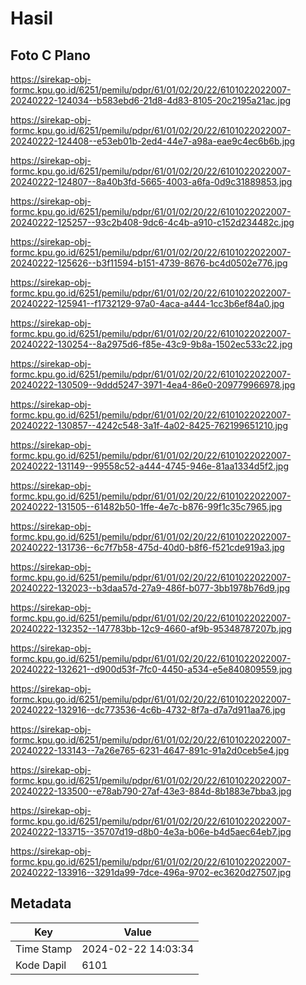 # Hasil

## Foto C Plano

https://sirekap-obj-formc.kpu.go.id/6251/pemilu/pdpr/61/01/02/20/22/6101022022007-20240222-124034--b583ebd6-21d8-4d83-8105-20c2195a21ac.jpg

https://sirekap-obj-formc.kpu.go.id/6251/pemilu/pdpr/61/01/02/20/22/6101022022007-20240222-124408--e53eb01b-2ed4-44e7-a98a-eae9c4ec6b6b.jpg

https://sirekap-obj-formc.kpu.go.id/6251/pemilu/pdpr/61/01/02/20/22/6101022022007-20240222-124807--8a40b3fd-5665-4003-a6fa-0d9c31889853.jpg

https://sirekap-obj-formc.kpu.go.id/6251/pemilu/pdpr/61/01/02/20/22/6101022022007-20240222-125257--93c2b408-9dc6-4c4b-a910-c152d234482c.jpg

https://sirekap-obj-formc.kpu.go.id/6251/pemilu/pdpr/61/01/02/20/22/6101022022007-20240222-125626--b3f11594-b151-4739-8676-bc4d0502e776.jpg

https://sirekap-obj-formc.kpu.go.id/6251/pemilu/pdpr/61/01/02/20/22/6101022022007-20240222-125941--f1732129-97a0-4aca-a444-1cc3b6ef84a0.jpg

https://sirekap-obj-formc.kpu.go.id/6251/pemilu/pdpr/61/01/02/20/22/6101022022007-20240222-130254--8a2975d6-f85e-43c9-9b8a-1502ec533c22.jpg

https://sirekap-obj-formc.kpu.go.id/6251/pemilu/pdpr/61/01/02/20/22/6101022022007-20240222-130509--9ddd5247-3971-4ea4-86e0-209779966978.jpg

https://sirekap-obj-formc.kpu.go.id/6251/pemilu/pdpr/61/01/02/20/22/6101022022007-20240222-130857--4242c548-3a1f-4a02-8425-762199651210.jpg

https://sirekap-obj-formc.kpu.go.id/6251/pemilu/pdpr/61/01/02/20/22/6101022022007-20240222-131149--99558c52-a444-4745-946e-81aa1334d5f2.jpg

https://sirekap-obj-formc.kpu.go.id/6251/pemilu/pdpr/61/01/02/20/22/6101022022007-20240222-131505--61482b50-1ffe-4e7c-b876-99f1c35c7965.jpg

https://sirekap-obj-formc.kpu.go.id/6251/pemilu/pdpr/61/01/02/20/22/6101022022007-20240222-131736--6c7f7b58-475d-40d0-b8f6-f521cde919a3.jpg

https://sirekap-obj-formc.kpu.go.id/6251/pemilu/pdpr/61/01/02/20/22/6101022022007-20240222-132023--b3daa57d-27a9-486f-b077-3bb1978b76d9.jpg

https://sirekap-obj-formc.kpu.go.id/6251/pemilu/pdpr/61/01/02/20/22/6101022022007-20240222-132352--147783bb-12c9-4660-af9b-95348787207b.jpg

https://sirekap-obj-formc.kpu.go.id/6251/pemilu/pdpr/61/01/02/20/22/6101022022007-20240222-132621--d900d53f-7fc0-4450-a534-e5e840809559.jpg

https://sirekap-obj-formc.kpu.go.id/6251/pemilu/pdpr/61/01/02/20/22/6101022022007-20240222-132916--dc773536-4c6b-4732-8f7a-d7a7d911aa76.jpg

https://sirekap-obj-formc.kpu.go.id/6251/pemilu/pdpr/61/01/02/20/22/6101022022007-20240222-133143--7a26e765-6231-4647-891c-91a2d0ceb5e4.jpg

https://sirekap-obj-formc.kpu.go.id/6251/pemilu/pdpr/61/01/02/20/22/6101022022007-20240222-133500--e78ab790-27af-43e3-884d-8b1883e7bba3.jpg

https://sirekap-obj-formc.kpu.go.id/6251/pemilu/pdpr/61/01/02/20/22/6101022022007-20240222-133715--35707d19-d8b0-4e3a-b06e-b4d5aec64eb7.jpg

https://sirekap-obj-formc.kpu.go.id/6251/pemilu/pdpr/61/01/02/20/22/6101022022007-20240222-133916--3291da99-7dce-496a-9702-ec3620d27507.jpg


## Metadata

| Key        | Value               |
| ---------- | ------------------- |
| Time Stamp | 2024-02-22 14:03:34 |
| Kode Dapil | 6101                |



